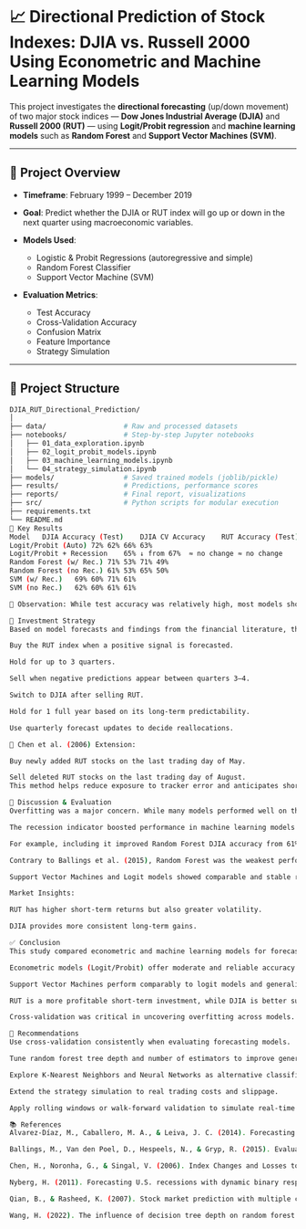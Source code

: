 # 📈 Directional Prediction of Stock Indexes: DJIA vs. Russell 2000 Using Econometric and Machine Learning Models

This project investigates the **directional forecasting** (up/down movement) of two major stock indices — **Dow Jones Industrial Average (DJIA)** and **Russell 2000 (RUT)** — using **Logit/Probit regression** and **machine learning models** such as **Random Forest** and **Support Vector Machines (SVM)**. 


---

## 📌 Project Overview

- **Timeframe**: February 1999 – December 2019  
- **Goal**: Predict whether the DJIA or RUT index will go up or down in the next quarter using macroeconomic variables.
- **Models Used**:
  - Logistic & Probit Regressions (autoregressive and simple)
  - Random Forest Classifier
  - Support Vector Machine (SVM)

- **Evaluation Metrics**: 
  - Test Accuracy
  - Cross-Validation Accuracy
  - Confusion Matrix
  - Feature Importance
  - Strategy Simulation

---
## 📁 Project Structure

```bash
DJIA_RUT_Directional_Prediction/
│
├── data/                   # Raw and processed datasets
├── notebooks/              # Step-by-step Jupyter notebooks
│   ├── 01_data_exploration.ipynb
│   ├── 02_logit_probit_models.ipynb
│   ├── 03_machine_learning_models.ipynb
│   └── 04_strategy_simulation.ipynb
├── models/                 # Saved trained models (joblib/pickle)
├── results/                # Predictions, performance scores
├── reports/                # Final report, visualizations
├── src/                    # Python scripts for modular execution
├── requirements.txt
└── README.md
🔑 Key Results
Model	DJIA Accuracy (Test)	DJIA CV Accuracy	RUT Accuracy (Test)	RUT CV Accuracy
Logit/Probit (Auto)	72%	62%	66%	63%
Logit/Probit + Recession	65%	↓ from 67%	≈ no change	≈ no change
Random Forest (w/ Rec.)	71%	53%	71%	49%
Random Forest (no Rec.)	61%	53%	65%	50%
SVM (w/ Rec.)	69%	60%	71%	61%
SVM (no Rec.)	62%	60%	61%	61%

📌 Observation: While test accuracy was relatively high, most models showed signs of overfitting, especially Random Forest when evaluated with cross-validation.

💸 Investment Strategy
Based on model forecasts and findings from the financial literature, the following multi-step investment strategy is proposed:

Buy the RUT index when a positive signal is forecasted.

Hold for up to 3 quarters.

Sell when negative predictions appear between quarters 3–4.

Switch to DJIA after selling RUT.

Hold for 1 full year based on its long-term predictability.

Use quarterly forecast updates to decide reallocations.

🧠 Chen et al. (2006) Extension:

Buy newly added RUT stocks on the last trading day of May.

Sell deleted RUT stocks on the last trading day of August.
This method helps reduce exposure to tracker error and anticipates short-term excess returns.

🧠 Discussion & Evaluation
Overfitting was a major concern. While many models performed well on the test set, their cross-validation accuracy dropped significantly, especially for Random Forest.

The recession indicator boosted performance in machine learning models but reduced performance in econometric ones.

For example, including it improved Random Forest DJIA accuracy from 61% to 71%, but reduced Logit accuracy from 67% to 65%.

Contrary to Ballings et al. (2015), Random Forest was the weakest performer due to a lack of hyperparameter tuning (e.g., tree depth).

Support Vector Machines and Logit models showed comparable and stable results around 61–62% for both indexes.

Market Insights:

RUT has higher short-term returns but also greater volatility.

DJIA provides more consistent long-term gains.

✅ Conclusion
This study compared econometric and machine learning models for forecasting the directional returns of the DJIA and RUT indexes. Key takeaways include:

Econometric models (Logit/Probit) offer moderate and reliable accuracy (~62%).

Support Vector Machines perform comparably to logit models and generalize better than Random Forests.

RUT is a more profitable short-term investment, while DJIA is better suited for long-term strategies.

Cross-validation was critical in uncovering overfitting across models.

🔧 Recommendations
Use cross-validation consistently when evaluating forecasting models.

Tune random forest tree depth and number of estimators to improve generalization (as suggested by Wang, 2022).

Explore K-Nearest Neighbors and Neural Networks as alternative classifiers.

Extend the strategy simulation to real trading costs and slippage.

Apply rolling windows or walk-forward validation to simulate real-time model updates.

📚 References
Alvarez-Díaz, M., Caballero, M. A., & Leiva, J. C. (2014). Forecasting stock prices using logistic regression.

Ballings, M., Van den Poel, D., Hespeels, N., & Gryp, R. (2015). Evaluating multiple classifiers for financial market direction forecasting.

Chen, H., Noronha, G., & Singal, V. (2006). Index Changes and Losses to Index Fund Investors.

Nyberg, H. (2011). Forecasting U.S. recessions with dynamic binary response models.

Qian, B., & Rasheed, K. (2007). Stock market prediction with multiple classifiers.

Wang, H. (2022). The influence of decision tree depth on random forest forecasting accuracy.

